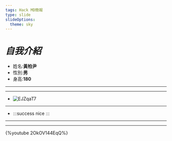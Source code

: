 ```yaml
---
tags: Hack MD簡報
type: slide
slideOptions:  
  theme: sky   
---
```

# ***自我介紹***
- 姓名:**黃柏尹**
- 性別:**男**
- 身高:**180**

---

---
 
- ![EJZqaT7](https://hackmd.io/_uploads/B1ofMUEckx.png)

---

- :::success 
  nice
  :::
  
---

---

  {%youtube 2OkOV144EqQ%}